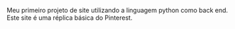 Meu primeiro projeto de site utilizando a linguagem python como back end.
Este site é uma réplica básica do Pinterest.